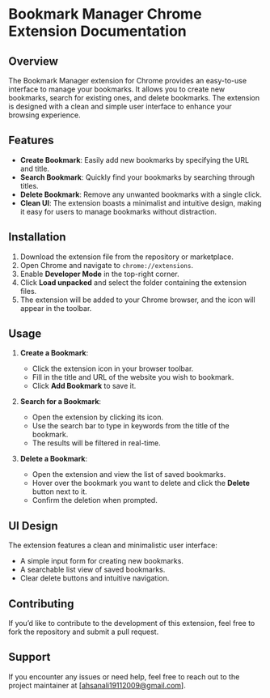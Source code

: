 # Bookmark Manager Chrome Extension Documentation

## Overview
The Bookmark Manager extension for Chrome provides an easy-to-use interface to manage your bookmarks. It allows you to create new bookmarks, search for existing ones, and delete bookmarks. The extension is designed with a clean and simple user interface to enhance your browsing experience.

## Features
- **Create Bookmark**: Easily add new bookmarks by specifying the URL and title.
- **Search Bookmark**: Quickly find your bookmarks by searching through titles.
- **Delete Bookmark**: Remove any unwanted bookmarks with a single click.
- **Clean UI**: The extension boasts a minimalist and intuitive design, making it easy for users to manage bookmarks without distraction.

## Installation
1. Download the extension file from the repository or marketplace.
2. Open Chrome and navigate to `chrome://extensions`.
3. Enable **Developer Mode** in the top-right corner.
4. Click **Load unpacked** and select the folder containing the extension files.
5. The extension will be added to your Chrome browser, and the icon will appear in the toolbar.

## Usage
1. **Create a Bookmark**:
   - Click the extension icon in your browser toolbar.
   - Fill in the title and URL of the website you wish to bookmark.
   - Click **Add Bookmark** to save it.

2. **Search for a Bookmark**:
   - Open the extension by clicking its icon.
   - Use the search bar to type in keywords from the title of the bookmark.
   - The results will be filtered in real-time.

3. **Delete a Bookmark**:
   - Open the extension and view the list of saved bookmarks.
   - Hover over the bookmark you want to delete and click the **Delete** button next to it.
   - Confirm the deletion when prompted.

## UI Design
The extension features a clean and minimalistic user interface:
- A simple input form for creating new bookmarks.
- A searchable list view of saved bookmarks.
- Clear delete buttons and intuitive navigation.

## Contributing
If you’d like to contribute to the development of this extension, feel free to fork the repository and submit a pull request.

## Support
If you encounter any issues or need help, feel free to reach out to the project maintainer at [ahsanali19112009@gmail.com].
